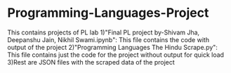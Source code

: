 # Programming-Languages-Project
This contains projects of PL lab
1)"Final PL project by-Shivam Jha, Deepanshu Jain, Nikhil Swami.ipynb":
    This file contains the code with output of the project
2)"Programming Languages The Hindu Scrape.py":
    This file contains just the code for the project without output for quick load
3)Rest are JSON files with the scraped data of the project    
